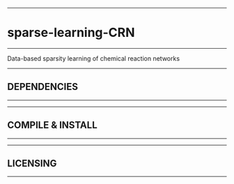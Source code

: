 
---
# sparse-learning-CRN
----
Data-based sparsity learning of chemical reaction networks 


----------------------------------------
## DEPENDENCIES
----------------------------------------

----------------------------------------
## COMPILE & INSTALL
----------------------------------------

----------------------------------------
## LICENSING
----------------------------------------

